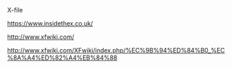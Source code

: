 X-file

https://www.insidethex.co.uk/

http://www.xfwiki.com/

http://www.xfwiki.com/XFwiki/index.php/%EC%9B%94%ED%84%B0_%EC%8A%A4%ED%82%A4%EB%84%88

